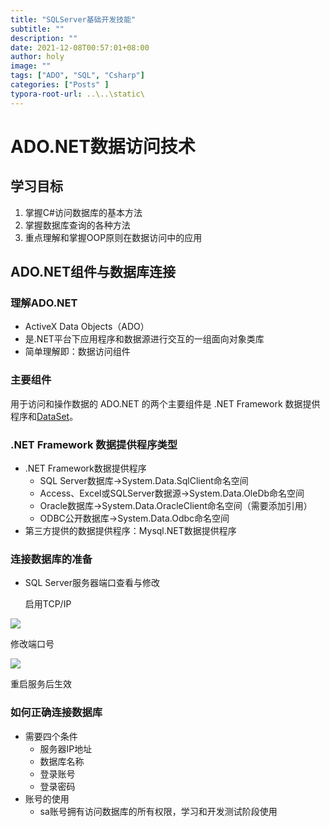 ```yaml
---
title: "SQLServer基础开发技能"
subtitle: ""
description: ""
date: 2021-12-08T00:57:01+08:00
author: holy
image: ""
tags: ["ADO", "SQL", "Csharp"]
categories: ["Posts" ]
typora-root-url: ..\..\static\
---
```


# ADO.NET数据访问技术

## 学习目标

1. 掌握C#访问数据库的基本方法
2. 掌握数据库查询的各种方法
3. 重点理解和掌握OOP原则在数据访问中的应用

## ADO.NET组件与数据库连接

### 理解ADO.NET

- ActiveX Data Objects（ADO）
- 是.NET平台下应用程序和数据源进行交互的一组面向对象类库
- 简单理解即：数据访问组件

### 主要组件

‎用于访问和操作数据的 ADO.NET 的两个主要组件是 .NET Framework 数据提供程序和‎[‎DataSet‎](https://docs.microsoft.com/en-us/dotnet/api/system.data.dataset)‎。‎

###   .NET Framework 数据提供程序类型

- .NET Framework数据提供程序
  - SQL Server数据库->System.Data.SqlClient命名空间
  - Access、Excel或SQLServer数据源->System.Data.OleDb命名空间
  - Oracle数据库->System.Data.OracleClient命名空间（需要添加引用）
  - ODBC公开数据库->System.Data.Odbc命名空间
- 第三方提供的数据提供程序：Mysql.NET数据提供程序

### 连接数据库的准备

- SQL Server服务器端口查看与修改

  启用TCP/IP

![](images/image-20211208012717807.png)

修改端口号

![](images/image-20211208013007932.png)

重启服务后生效

### 如何正确连接数据库

- 需要四个条件
  - 服务器IP地址
  - 数据库名称
  - 登录账号
  - 登录密码
- 账号的使用
  - sa账号拥有访问数据库的所有权限，学习和开发测试阶段使用

